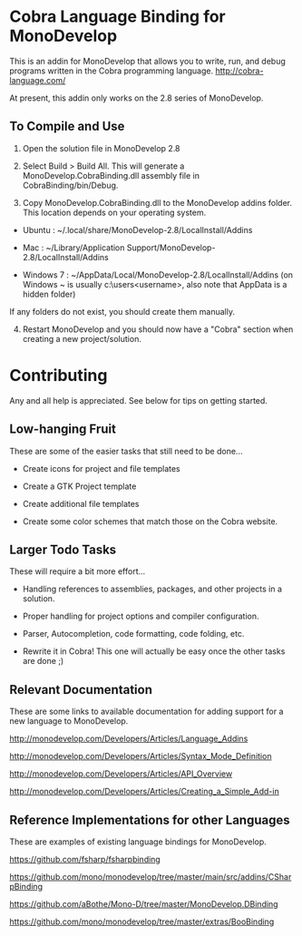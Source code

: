 Cobra Language Binding for MonoDevelop
======================================
This is an addin for MonoDevelop that allows you to write, run, and debug programs written in the Cobra programming language.
http://cobra-language.com/

At present, this addin only works on the 2.8 series of MonoDevelop.


To Compile and Use
------------------

1) Open the solution file in MonoDevelop 2.8

2) Select Build > Build All.  This will generate a MonoDevelop.CobraBinding.dll assembly file in CobraBinding/bin/Debug.

3) Copy MonoDevelop.CobraBinding.dll to the MonoDevelop addins folder. This location depends on your operating system.

- Ubuntu : ~/.local/share/MonoDevelop-2.8/LocalInstall/Addins

- Mac : ~/Library/Application Support/MonoDevelop-2.8/LocalInstall/Addins

- Windows 7 : ~/AppData/Local/MonoDevelop-2.8/LocalInstall/Addins (on Windows ~ is usually c:\users\<username>, also note that AppData is a hidden folder)

If any folders do not exist, you should create them manually.

4) Restart MonoDevelop and you should now have a "Cobra" section when creating a new project/solution.


Contributing
============
Any and all help is appreciated.  See below for tips on getting started.


Low-hanging Fruit
-----------------
These are some of the easier tasks that still need to be done...

* Create icons for project and file templates

* Create a GTK Project template

* Create additional file templates

* Create some color schemes that match those on the Cobra website.


Larger Todo Tasks
-----------------
These will require a bit more effort...

* Handling references to assemblies, packages, and other projects in a solution.

* Proper handling for project options and compiler configuration.

* Parser, Autocompletion, code formatting, code folding, etc.

* Rewrite it in Cobra! This one will actually be easy once the other tasks are done ;)


Relevant Documentation
----------------------
These are some links to available documentation for adding support for a new language to MonoDevelop.

http://monodevelop.com/Developers/Articles/Language_Addins

http://monodevelop.com/Developers/Articles/Syntax_Mode_Definition

http://monodevelop.com/Developers/Articles/API_Overview

http://monodevelop.com/Developers/Articles/Creating_a_Simple_Add-in


Reference Implementations for other Languages
---------------------------------------------
These are examples of existing language bindings for MonoDevelop.

https://github.com/fsharp/fsharpbinding

https://github.com/mono/monodevelop/tree/master/main/src/addins/CSharpBinding

https://github.com/aBothe/Mono-D/tree/master/MonoDevelop.DBinding

https://github.com/mono/monodevelop/tree/master/extras/BooBinding
